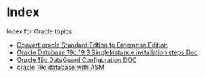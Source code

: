 # Index



Index for Oracle topics:

*  [Convert oracle Standard Edtion to Enterprise Edition](./Convert_Oracle_DB_from_SE_2_EE/Convert_Oracle_DB_from_SE_2_EE.md)
*  [Oracle Database 19c 19.3 SingleInstance installation steps Doc](./Install_Oracle19c_SingleInstance/Install_Oracle19c_SingleInstance.md)
*  [Oracle 19c DataGuard Configuration DOC](./Oracle19c_DataGuard_configuration/Oracle19c_DataGuard_configuration.md)
*  [oracle 19c database with ASM](./Oracle19c_with_ASM/README.md)

